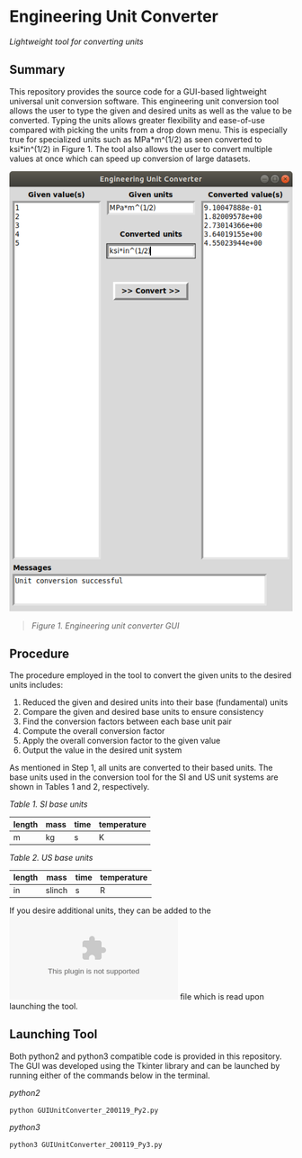 # Engineering Unit Converter
*Lightweight tool for converting units*

## Summary
This repository provides the source code for a GUI-based lightweight universal unit conversion software. This engineering unit conversion tool allows the user to type the given and desired units as well as the value to be converted. Typing the units allows greater flexibility and ease-of-use compared with picking the units from a drop down menu. This is especially true for specialized units such as MPa\*m^(1/2) as seen converted to ksi\*in^(1/2) in Figure 1. The tool also allows the user to convert multiple values at once which can speed up conversion of large datasets. 

![](EngineeringUnitConverterGUI.png)
>*Figure 1. Engineering unit converter GUI*

## Procedure
The procedure employed in the tool to convert the given units to the desired units includes:
1. Reduced the given and desired units into their base (fundamental) units
2. Compare the given and desired base units to ensure consistency
3. Find the conversion factors between each base unit pair
4. Compute the overall conversion factor
5. Apply the overall conversion factor to the given value
6. Output the value in the desired unit system

As mentioned in Step 1, all units are converted to their based units. The base units used in the conversion tool for the SI and US unit systems are shown in Tables 1 and 2, respectively.

*Table 1. SI base units*

| length  | mass | time | temperature |
| ------------- | ------------- | ------------- | ------------- |
|m|kg|s|K|

*Table 2. US base units*

| length  | mass | time | temperature |
| ------------- | ------------- | ------------- | ------------- |
|in|slinch|s|R|

If you desire additional units, they can be added to the ![Units.csv](Units.csv) file which is read upon launching the tool.

## Launching Tool
Both python2 and python3 compatible code is provided in this repository. The GUI was developed using the Tkinter library and can be launched by running either of the commands below in the terminal.

*python2*
```
python GUIUnitConverter_200119_Py2.py
```

*python3*
```
python3 GUIUnitConverter_200119_Py3.py
```
